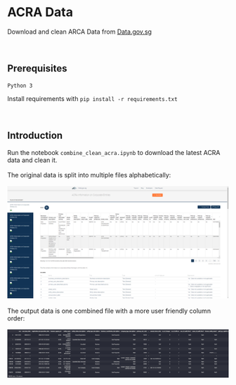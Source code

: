 # ACRA Data
Download and clean ARCA Data from [Data.gov.sg](https://data.gov.sg/dataset/acra-information-on-corporate-entities/)
<br>
<br>
<br>

## Prerequisites
```
Python 3
```
Install requirements with `pip install -r requirements.txt`
<br>
<br>
<br>

## Introduction
Run the notebook `combine_clean_acra.ipynb` to download the latest ACRA data and clean it.
<br>
<br>
The original data is split into multiple files alphabetically:
<br>
<br>
![before](https://github.com/Greco1899/ACRA-Data/blob/main/acra_before.png)
<br>
<br>
The output data is one combined file with a more user friendly column order:
<br>
<br>
![after](https://github.com/Greco1899/ACRA-Data/blob/main/acra_after.png)
